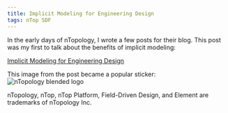 ```yaml
---
title: Implicit Modeling for Engineering Design
tags: nTop SDF
---
```

In the early days of nTopology, I wrote a few posts for their blog.  This post was my first to talk about the benefits of implicit modeling:

[Implicit Modeling for Engineering Design](https://ntopology.com/blog/implicit-modeling-for-mechanical-design/)

This image from the post became a popular sticker:
![nTopology blended logo](https://ntopology.com/wp-content/uploads/2019/02/modeling-1.png)

<div class="article__license">nTopology, nTop, nTop Platform, Field-Driven Design, and Element are trademarks of nTopology Inc.</div>